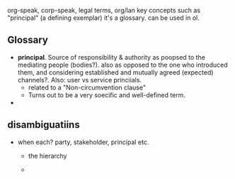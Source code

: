 org-speak, corp-speak, legal terms, org/lan key concepts
such as "principal" (a defining exemplar)
it's a glossary.
can be used in ol.

## Glossary
* **principal**. Source of responsibility & authority as poopsed to the mediating people (bodies?). also as opposed to the one who introduced them, and considering established and mutually agreed (expected) channels?. Also: user vs service princiials.
    * related to a "Non-circumvention clause"
    * Turns out to be a very soecific and well-defined term.
* 

## disambiguatiins
* when each? party, stakeholder, principal etc.
   * the hierarchy
 
   * 
